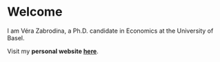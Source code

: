# Welcome

I am Véra Zabrodina, a Ph.D. candidate in Economics at the University of Basel. 

Visit my **personal website [here](https://verazb.github.io/)**.
